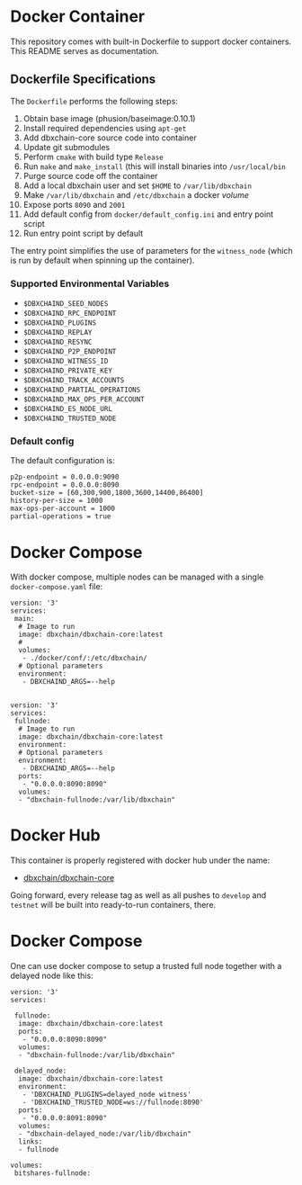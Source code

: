 # Docker Container

This repository comes with built-in Dockerfile to support docker
containers. This README serves as documentation.

## Dockerfile Specifications

The `Dockerfile` performs the following steps:

1. Obtain base image (phusion/baseimage:0.10.1)
2. Install required dependencies using `apt-get`
3. Add dbxchain-core source code into container
4. Update git submodules
5. Perform `cmake` with build type `Release`
6. Run `make` and `make_install` (this will install binaries into `/usr/local/bin`
7. Purge source code off the container
8. Add a local dbxchain user and set `$HOME` to `/var/lib/dbxchain`
9. Make `/var/lib/dbxchain` and `/etc/dbxchain` a docker *volume*
10. Expose ports `8090` and `2001`
11. Add default config from `docker/default_config.ini` and entry point script
12. Run entry point script by default

The entry point simplifies the use of parameters for the `witness_node`
(which is run by default when spinning up the container).

### Supported Environmental Variables

* `$DBXCHAIND_SEED_NODES`
* `$DBXCHAIND_RPC_ENDPOINT`
* `$DBXCHAIND_PLUGINS`
* `$DBXCHAIND_REPLAY`
* `$DBXCHAIND_RESYNC`
* `$DBXCHAIND_P2P_ENDPOINT`
* `$DBXCHAIND_WITNESS_ID`
* `$DBXCHAIND_PRIVATE_KEY`
* `$DBXCHAIND_TRACK_ACCOUNTS`
* `$DBXCHAIND_PARTIAL_OPERATIONS`
* `$DBXCHAIND_MAX_OPS_PER_ACCOUNT`
* `$DBXCHAIND_ES_NODE_URL`
* `$DBXCHAIND_TRUSTED_NODE`

### Default config

The default configuration is:

    p2p-endpoint = 0.0.0.0:9090
    rpc-endpoint = 0.0.0.0:8090
    bucket-size = [60,300,900,1800,3600,14400,86400]
    history-per-size = 1000
    max-ops-per-account = 1000
    partial-operations = true

# Docker Compose

With docker compose, multiple nodes can be managed with a single
`docker-compose.yaml` file:

    version: '3'
    services:
     main:
      # Image to run
      image: dbxchain/dbxchain-core:latest
      # 
      volumes:
       - ./docker/conf/:/etc/dbxchain/
      # Optional parameters
      environment:
       - DBXCHAIND_ARGS=--help


    version: '3'
    services:
     fullnode:
      # Image to run
      image: dbxchain/dbxchain-core:latest
      environment:
      # Optional parameters
      environment:
       - DBXCHAIND_ARGS=--help
      ports:
       - "0.0.0.0:8090:8090"
      volumes:
      - "dbxchain-fullnode:/var/lib/dbxchain"


# Docker Hub

This container is properly registered with docker hub under the name:

* [dbxchain/dbxchain-core](https://hub.docker.com/r/dbxchain/dbxchain-core/)

Going forward, every release tag as well as all pushes to `develop` and
`testnet` will be built into ready-to-run containers, there.

# Docker Compose

One can use docker compose to setup a trusted full node together with a
delayed node like this:

```
version: '3'
services:

 fullnode:
  image: dbxchain/dbxchain-core:latest
  ports:
   - "0.0.0.0:8090:8090"
  volumes:
  - "dbxchain-fullnode:/var/lib/dbxchain"

 delayed_node:
  image: dbxchain/dbxchain-core:latest
  environment:
   - 'DBXCHAIND_PLUGINS=delayed_node witness'
   - 'DBXCHAIND_TRUSTED_NODE=ws://fullnode:8090'
  ports:
   - "0.0.0.0:8091:8090"
  volumes:
  - "dbxchain-delayed_node:/var/lib/dbxchain"
  links: 
  - fullnode

volumes:
 bitshares-fullnode:
```
